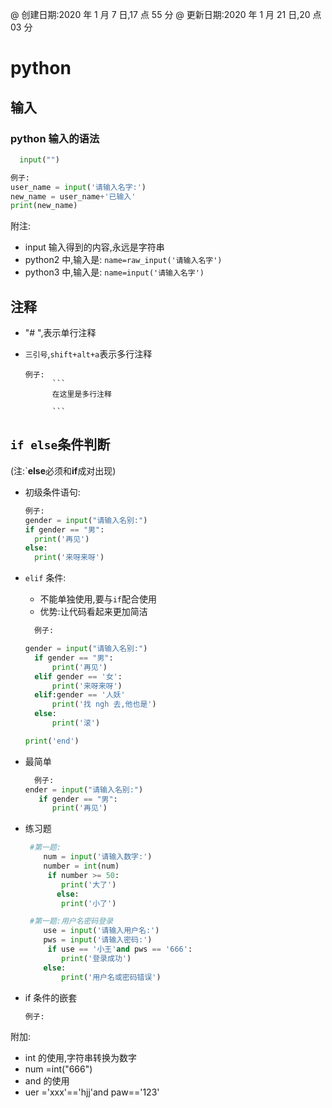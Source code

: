 @ 创建日期:2020 年 1 月 7 日,17 点 55 分
@ 更新日期:2020 年 1 月 21 日,20 点 03 分

# python

## 输入

### python 输入的语法

```py
  input("")
```

```py
例子:
user_name = input('请输入名字:')
new_name = user_name+'已输入'
print(new_name)

```

附注:

- input 输入得到的内容,永远是字符串
- python2 中,输入是: `name=raw_input('请输入名字')`
- python3 中,输入是: `name=input('请输入名字')`

## 注释

- "# ",表示单行注释
- `三引号`,`shift+alt+a`表示多行注释

  ````
  例子:
        ```
        在这里是多行注释

        ```

  ````

## `if else`条件判断

(注:`**else**必须和**if**成对出现)

- 初级条件语句:

  ```py
  例子:
  gender = input("请输入名别:")
  if gender == "男":
    print('再见')
  else:
    print('来呀来呀')
  ```

- `elif` 条件:

  - 不能单独使用,要与`if`配合使用
  - 优势:让代码看起来更加简洁

  ```py
    例子:

  gender = input("请输入名别:")
    if gender == "男":
        print('再见')
    elif gender == '女':
        print('来呀来呀')
    elif:gender == '人妖'
        print('找 ngh 去,他也是')
    else:
        print('滚')

  print('end')

  ```

- 最简单

  ```py
    例子:
  ender = input("请输入名别:")
     if gender == "男":
        print('再见')

  ```

- 练习题

  ```py
   #第一题:
      num = input('请输入数字:')
      number = int(num)
       if number >= 50:
          print('大了')
         else:
          print('小了')

   #第一题:用户名密码登录
      use = input('请输入用户名:')
      pws = input('请输入密码:')
       if use == '小王'and pws == '666':
          print('登录成功')
      else:
          print('用户名或密码错误')
  ```

- if 条件的嵌套
  ```py
  例子:
  ```

附加:

- int 的使用,字符串转换为数字
- num =int("666")
- and 的使用
- uer ='xxx'=='hjj'and paw=='123'
